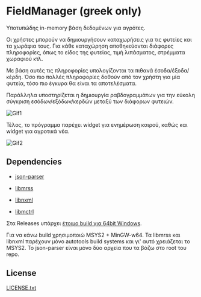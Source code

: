 # FieldManager (greek only)

Υποτυπώδης in-memory βάση δεδομένων για αγρότες.

Οι χρήστες μπορούν να δημιουργήσουν καταχωρήσεις για τις φυτείες και τα χωράφια τους. Για κάθε καταχώρηση αποθηκεύονται διάφορες πληροφορίες, όπως το είδος της φυτείας, τιμή λιπάσματος,  στρέμματα χωραφιού κτλ.

Με βάση αυτές τις πληροφορίες υπολογίζονται τα πιθανά έσοδα/έξοδα/κέρδη. Όσο πιο πολλές πληροφορίες δοθούν από τον χρήστη για μία φυτεία, τόσο πιο έγκυρα θα είναι τα αποτελέσματα.

Παράλληλα υποστηρίζεται η δημιουργία ραβδογραμμάτων για την εύκολη σύγκριση εσόδων/εξόδων/κερδών μεταξύ των διάφορων φυτειών.

![Gif1](https://i.imgur.com/InEHPtH.gif)

Τέλος, το πρόγραμμα παρέχει widget για ενημέρωση καιρού, καθώς και widget για αγροτικά νέα.

![Gif2](https://i.imgur.com/f3JzXaw.gif)

## Dependencies


* [json-parser](https://github.com/udp/json-parser)

* [libmrss](https://github.com/bakulf/libmrss)

* [libnxml](https://github.com/bakulf/libnxml)

* [libmctrl](http://www.mctrl.org)

Στα Releases υπάρχει [έτοιμο build για 64bit Windows](https://github.com/Gikoskos/FieldManager/releases/download/1.0.0/FieldManager_x64.zip).

Για να κάνω build χρησιμοποιώ MSYS2 + MinGW-w64. Τα libmrss  και libnxml παρέχουν μόνο autotools build systems και γι' αυτό χρειάζεται το MSYS2. Το json-parser είναι μόνο δύο αρχεία που τα βάζω στο root του repo.

## License

[LICENSE.txt](#LICENSE.txt)